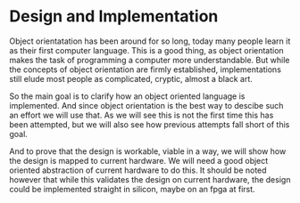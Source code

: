 # Design and Implementation

Object orientatation has been around for so long, today many people learn it as their first
computer language. This is a good thing, as object orientation makes the task of programming
a computer more understandable.
But while the concepts of object orientation are firmly established, implementations still
elude most people as complicated, cryptic, almost a black art.

So the main goal is to clarify how an object oriented language is implemented. And since
object orientation is the best way to descibe such an effort we will use that.
As we will see this is not the first time this has been attempted, but we will also see how
previous attempts fall short of this goal.

And to prove that the design is workable, viable in a way, we will show how the design is
mapped to current hardware. We will need a good object oriented abstraction of current hardware
to do this. It should be noted however that while this validates the design on current hardware,
the design could be implemented straight in silicon, maybe on an fpga at first.

